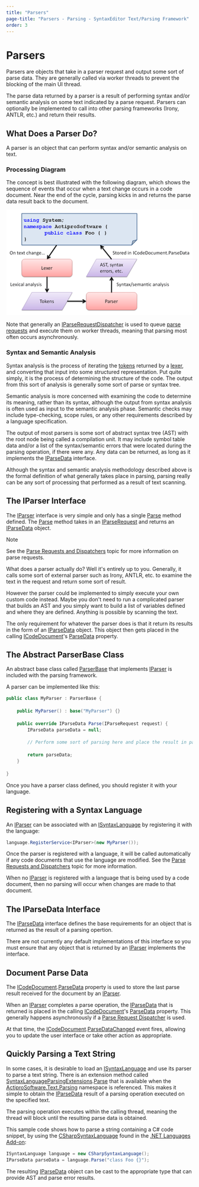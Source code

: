 ```yaml
---
title: "Parsers"
page-title: "Parsers - Parsing - SyntaxEditor Text/Parsing Framework"
order: 3
---
```

# Parsers

Parsers are objects that take in a parser request and output some sort of parse data.  They are generally called via worker threads to prevent the blocking of the main UI thread.

The parse data returned by a parser is a result of performing syntax and/or semantic analysis on some text indicated by a parse request.  Parsers can optionally be implemented to call into other parsing frameworks (Irony, ANTLR, etc.) and return their results.

## What Does a Parser Do?

A parser is an object that can perform syntax and/or semantic analysis on text.

### Processing Diagram

The concept is best illustrated with the following diagram, which shows the sequence of events that occur when a text change occurs in a code document.  Near the end of the cycle, parsing kicks in and returns the parse data result back to the document.

![Screenshot](../../images/parsing.png)

Note that generally an [IParseRequestDispatcher](xref:ActiproSoftware.Text.Parsing.IParseRequestDispatcher) is used to queue [parse requests](parse-requests-and-dispatchers.md) and execute them on worker threads, meaning that parsing most often occurs asynchronously.

### Syntax and Semantic Analysis

Syntax analysis is the process of iterating the [tokens](../lexing/tokens.md) returned by a [lexer](../lexing/index.md), and converting that input into some structured representation.  Put quite simply, it is the process of determining the structure of the code.  The output from this sort of analysis is generally some sort of parse or syntax tree.

Semantic analysis is more concerned with examining the code to determine its meaning, rather than its syntax, although the output from syntax analysis is often used as input to the semantic analysis phase.  Semantic checks may include type-checking, scope rules, or any other requirements described by a language specification.

The output of most parsers is some sort of abstract syntax tree (AST) with the root node being called a compilation unit.  It may include symbol table data and/or a list of the syntax/semantic errors that were located during the parsing operation, if there were any.  Any data can be returned, as long as it implements the [IParseData](xref:ActiproSoftware.Text.Parsing.IParseData) interface.

Although the syntax and semantic analysis methodology described above is the formal definition of what generally takes place in parsing, parsing really can be any sort of processing that performed as a result of text scanning.

## The IParser Interface

The [IParser](xref:ActiproSoftware.Text.Parsing.IParser) interface is very simple and only has a single [Parse](xref:ActiproSoftware.Text.Parsing.IParser.Parse*) method defined.  The [Parse](xref:ActiproSoftware.Text.Parsing.IParser.Parse*) method takes in an [IParseRequest](xref:ActiproSoftware.Text.Parsing.IParseRequest) and returns an [IParseData](xref:ActiproSoftware.Text.Parsing.IParseData) object.

> [!NOTE]
> See the [Parse Requests and Dispatchers](parse-requests-and-dispatchers.md) topic for more information on parse requests.

What does a parser actually do?  Well it's entirely up to you.  Generally, it calls some sort of external parser such as Irony, ANTLR, etc. to examine the text in the request and return some sort of result.

However the parser could be implemented to simply execute your own custom code instead.  Maybe you don't need to run a complicated parser that builds an AST and you simply want to build a list of variables defined and where they are defined.  Anything is possible by scanning the text.

The only requirement for whatever the parser does is that it return its results in the form of an [IParseData](xref:ActiproSoftware.Text.Parsing.IParseData) object.  This object then gets placed in the calling [ICodeDocument](xref:ActiproSoftware.Text.ICodeDocument)'s [ParseData](xref:ActiproSoftware.Text.ICodeDocument.ParseData) property.

## The Abstract ParserBase Class

An abstract base class called [ParserBase](xref:ActiproSoftware.Text.Parsing.Implementation.ParserBase) that implements [IParser](xref:ActiproSoftware.Text.Parsing.IParser) is included with the parsing framework.

A parser can be implemented like this:

```csharp
public class MyParser : ParserBase {

	public MyParser() : base("MyParser") {}

	public override IParseData Parse(IParseRequest request) {
		IParseData parseData = null;
						
		// Perform some sort of parsing here and place the result in parseData
						
		return parseData;
	}
	
}
```

Once you have a parser class defined, you should register it with your language.

## Registering with a Syntax Language

An [IParser](xref:ActiproSoftware.Text.Parsing.IParser) can be associated with an [ISyntaxLanguage](xref:ActiproSoftware.Text.ISyntaxLanguage) by registering it with the language:

```csharp
language.RegisterService<IParser>(new MyParser());
```

Once the parser is registered with a language, it will be called automatically if any code documents that use the language are modified.  See the [Parse Requests and Dispatchers](parse-requests-and-dispatchers.md) topic for more information.

When no [IParser](xref:ActiproSoftware.Text.Parsing.IParser) is registered with a language that is being used by a code document, then no parsing will occur when changes are made to that document.

## The IParseData Interface

The [IParseData](xref:ActiproSoftware.Text.Parsing.IParseData) interface defines the base requirements for an object that is returned as the result of a parsing opertion.

There are not currently any default implementations of this interface so you must ensure that any object that is returned by an [IParser](xref:ActiproSoftware.Text.Parsing.IParser) implements the interface.

## Document Parse Data

The [ICodeDocument](xref:ActiproSoftware.Text.ICodeDocument).[ParseData](xref:ActiproSoftware.Text.ICodeDocument.ParseData) property is used to store the last parse result received for the document by an [IParser](xref:ActiproSoftware.Text.Parsing.IParser).

When an [IParser](xref:ActiproSoftware.Text.Parsing.IParser) completes a parse operation, the [IParseData](xref:ActiproSoftware.Text.Parsing.IParseData) that is returned is placed in the calling [ICodeDocument](xref:ActiproSoftware.Text.ICodeDocument)'s [ParseData](xref:ActiproSoftware.Text.ICodeDocument.ParseData) property.  This generally happens asynchronously if a [Parse Request Dispatcher](parse-requests-and-dispatchers.md) is used.

At that time, the [ICodeDocument](xref:ActiproSoftware.Text.ICodeDocument).[ParseDataChanged](xref:ActiproSoftware.Text.ICodeDocument.ParseDataChanged) event fires, allowing you to update the user interface or take other action as appropriate.

## Quickly Parsing a Text String

In some cases, it is desirable to load an [ISyntaxLanguage](xref:ActiproSoftware.Text.ISyntaxLanguage) and use its parser to parse a text string.  There is an extension method called [SyntaxLanguageParsingExtensions](xref:ActiproSoftware.Text.Parsing.SyntaxLanguageParsingExtensions).[Parse](xref:ActiproSoftware.Text.Parsing.SyntaxLanguageParsingExtensions.Parse*) that is available when the [ActiproSoftware.Text.Parsing](xref:ActiproSoftware.Text.Parsing) namespace is referenced.  This makes it simple to obtain the [IParseData](xref:ActiproSoftware.Text.Parsing.IParseData) result of a parsing operation executed on the specified text.

The parsing operation executes within the calling thread, meaning the thread will block until the resulting parse data is obtained.

This sample code shows how to parse a string containing a C# code snippet, by using the [CSharpSyntaxLanguage](xref:ActiproSoftware.Text.Languages.CSharp.Implementation.CSharpSyntaxLanguage) found in the [.NET Languages Add-on](../../dotnet-languages-addon/index.md):

```csharp
ISyntaxLanguage language = new CSharpSyntaxLanguage();
IParseData parseData = language.Parse("class Foo {}");
```

The resulting [IParseData](xref:ActiproSoftware.Text.Parsing.IParseData) object can be cast to the appropriate type that can provide AST and parse error results.
